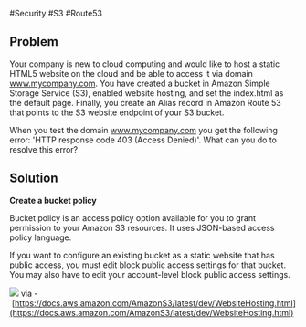 #Security #S3 #Route53

## Problem

Your company is new to cloud computing and would like to host a static HTML5 website on the cloud and be able to access it via domain www.mycompany.com. You have created a bucket in Amazon Simple Storage Service (S3), enabled website hosting, and set the index.html as the default page. Finally, you create an Alias record in Amazon Route 53 that points to the S3 website endpoint of your S3 bucket.

When you test the domain www.mycompany.com you get the following error: 'HTTP response code 403 (Access Denied)'. What can you do to resolve this error?

## Solution

**Create a bucket policy**

Bucket policy is an access policy option available for you to grant permission to your Amazon S3 resources. It uses JSON-based access policy language.

If you want to configure an existing bucket as a static website that has public access, you must edit block public access settings for that bucket. You may also have to edit your account-level block public access settings.

![](https://assets-pt.media.datacumulus.com/aws-dva-pt/assets/pt5-q52-i1.jpg) via - [https://docs.aws.amazon.com/AmazonS3/latest/dev/WebsiteHosting.html](https://docs.aws.amazon.com/AmazonS3/latest/dev/WebsiteHosting.html)